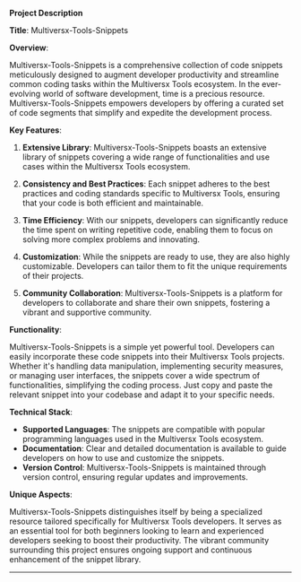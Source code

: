 **Project Description**

**Title**: Multiversx-Tools-Snippets

**Overview**:

Multiversx-Tools-Snippets is a comprehensive collection of code snippets meticulously designed to augment developer productivity and streamline common coding tasks within the Multiversx Tools ecosystem. In the ever-evolving world of software development, time is a precious resource. Multiversx-Tools-Snippets empowers developers by offering a curated set of code segments that simplify and expedite the development process.

**Key Features**:

1. **Extensive Library**: Multiversx-Tools-Snippets boasts an extensive library of snippets covering a wide range of functionalities and use cases within the Multiversx Tools ecosystem.

2. **Consistency and Best Practices**: Each snippet adheres to the best practices and coding standards specific to Multiversx Tools, ensuring that your code is both efficient and maintainable.

3. **Time Efficiency**: With our snippets, developers can significantly reduce the time spent on writing repetitive code, enabling them to focus on solving more complex problems and innovating.

4. **Customization**: While the snippets are ready to use, they are also highly customizable. Developers can tailor them to fit the unique requirements of their projects.

5. **Community Collaboration**: Multiversx-Tools-Snippets is a platform for developers to collaborate and share their own snippets, fostering a vibrant and supportive community.

**Functionality**:

Multiversx-Tools-Snippets is a simple yet powerful tool. Developers can easily incorporate these code snippets into their Multiversx Tools projects. Whether it's handling data manipulation, implementing security measures, or managing user interfaces, the snippets cover a wide spectrum of functionalities, simplifying the coding process. Just copy and paste the relevant snippet into your codebase and adapt it to your specific needs.

**Technical Stack**:

- **Supported Languages**: The snippets are compatible with popular programming languages used in the Multiversx Tools ecosystem.
- **Documentation**: Clear and detailed documentation is available to guide developers on how to use and customize the snippets.
- **Version Control**: Multiversx-Tools-Snippets is maintained through version control, ensuring regular updates and improvements.

**Unique Aspects**:

Multiversx-Tools-Snippets distinguishes itself by being a specialized resource tailored specifically for Multiversx Tools developers. It serves as an essential tool for both beginners looking to learn and experienced developers seeking to boost their productivity. The vibrant community surrounding this project ensures ongoing support and continuous enhancement of the snippet library.

---
